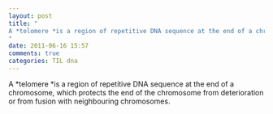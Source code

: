 ```yaml
---
layout: post
title: "
A *telomere *is a region of repetitive DNA sequence at the end of a chromosome, which protects the end of the chromosome from deterioration or from fusion with neighbouring chromosomes.
"
date: 2011-06-16 15:57
comments: true
categories: TIL dna
---
```


A *telomere *is a region of repetitive DNA sequence at the end of a chromosome, which protects the end of the chromosome from deterioration or from fusion with neighbouring chromosomes.

